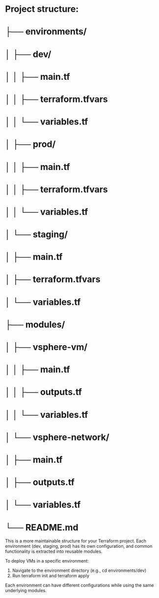 # Project structure:
#
# ├── environments/
# │   ├── dev/
# │   │   ├── main.tf
# │   │   ├── terraform.tfvars
# │   │   └── variables.tf
# │   ├── prod/
# │   │   ├── main.tf
# │   │   ├── terraform.tfvars
# │   │   └── variables.tf
# │   └── staging/
# │       ├── main.tf
# │       ├── terraform.tfvars
# │       └── variables.tf
# ├── modules/
# │   ├── vsphere-vm/
# │   │   ├── main.tf
# │   │   ├── outputs.tf
# │   │   └── variables.tf
# │   └── vsphere-network/
# │       ├── main.tf
# │       ├── outputs.tf
# │       └── variables.tf
# └── README.md

This is a more maintainable structure for your Terraform project. Each environment 
(dev, staging, prod) has its own configuration, and common functionality is 
extracted into reusable modules.

To deploy VMs in a specific environment:
1. Navigate to the environment directory (e.g., cd environments/dev)
2. Run terraform init and terraform apply

Each environment can have different configurations while using the same underlying modules.